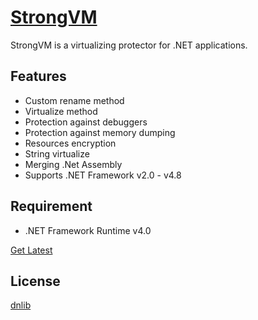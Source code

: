 [StrongVM](https://strongvm.blogspot.com/)
========
StrongVM is a virtualizing protector for .NET applications.

Features
--------
* Custom rename method
* Virtualize method
* Protection against debuggers
* Protection against memory dumping
* Resources encryption
* String virtualize
* Merging .Net Assembly
* Supports .NET Framework v2.0 - v4.8

Requirement
-----------
* .NET Framework Runtime v4.0


[Get Latest](https://github.com/Modify24x7/StrongVM/releases/latest)

License
-------
[dnlib](https://github.com/0xd4d/dnlib/blob/master/LICENSE.txt)
